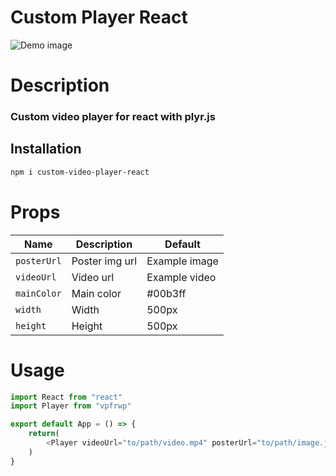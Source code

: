 # Custom Player React

![Demo image](https://cdn.plyr.io/static/screenshot.webp)

# Description

### Custom video player for react with plyr.js

## Installation

```bash
npm i custom-video-player-react
```

# Props

| Name        | Description    | Default       |
| ----------- | -------------- | ------------- |
| `posterUrl` | Poster img url | Example image |
| `videoUrl`  | Video url      | Example video |
| `mainColor` | Main color     | #00b3ff       |
| `width`     | Width          | 500px         |
| `height`    | Height         | 500px         |

# Usage

```JavaScript
import React from "react"
import Player from "vpfrwp"

export default App = () => {
    return(
        <Player videoUrl="to/path/video.mp4" posterUrl="to/path/image.jpg" mainColor="#00b3ff" width="500px" height="500px" />
    )
}
```
